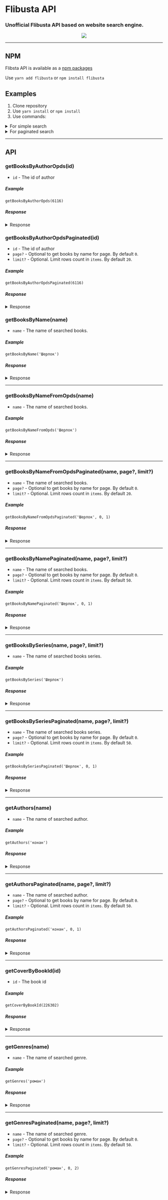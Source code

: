 # Flibusta API

###  Unofficial Flibusta API based on website search engine.

<p align="center">
    <img src="images/bluebreeze_logo.png">
</p>

<hr/>

## NPM
Flibsta API is available as a [npm packages](https://www.npmjs.com/package/flibusta)

Use `yarn add flibusta` or `npm install flibusta`

## Examples
1. Clone repository
2. Use `yarn install` or `npm install`
3. Use commands:

<details>
  <summary>For simple search</summary>

```sh
yarn example-search-book-by-name [book name]
```

```sh
yarn example-search-authors [author name]
```

```sh
yarn example-search-book-by-series [series name]
```
</details>

<details>
  <summary>For paginated search</summary>

```sh
yarn example-search-book-by-name-paginated [book name] [page number] [items limit count]
```

```sh
yarn example-search-authors-paginated [author name] [page number] [items limit count]
```

```sh
yarn example-search-book-by-series-paginated [series name] [page number] [items limit count]
```
</details>

<hr />

## API

### getBooksByAuthorOpds(id)
* `id` - The id of author

##### Example
`getBooksByAuthorOpds(6116)`

##### Response
<details>
  <summary>Response</summary>

```json
[
  {
    "author": [
      {
        "name": "Конан Дойль Артур",
        "uri": "/a/6116"
      }
    ],
    "title": "«Глория Скотт»",
    "updated": "2022-02-22T08:35:39+01:00",
    "categories": [
      "Классический детектив"
    ],
    "cover": "/i/0/214600/cover.jpg",
    "downloads": [
      {
        "link": "/b/214600/fb2",
        "type": "application/fb2+zip"
      },
      {
        "link": "/b/214600/html",
        "type": "application/html+zip"
      },
      {
        "link": "/b/214600/txt",
        "type": "application/txt+zip"
      },
      {
        "link": "/b/214600/rtf",
        "type": "application/rtf+zip"
      },
      {
        "link": "/b/214600/mobi",
        "type": "application/x-mobipocket-ebook"
      }
    ],
    "description": "<p class=book>Куда исчез фаворит предстоящих скачек жеребец Серебряный и кто убил его тренера? Кто пытается разлучить счастливых супругов Мунро и что за ужасное лицо появляется в окне соседнего дома? В какую аферу оказался вовлечен незадачливый биржевой маклер? И что делали таинственные гости из России в комнате пациента доктора Тревельяна? На эти вопросы берется ответить знаменитый Шерлок Холмс... </p>\n   <br/>Перевод: Любимова Галина<br/>Формат: fb2<br/>Язык: ru<br/>Размер: 62 Kb<br/>Скачиваний: 8387<br/>Серия: Рассказы о Шерлоке Холмсе — 2. Записки о Шерлоке Холмсе #4<br/>"
  },
  ...
]
```
</details>

### getBooksByAuthorOpdsPaginated(id)
* `id` - The id of author
* `page?` - Optional to get books by name for page. By default `0`.
* `limit?` - Optional. Limit rows count in `items`. By default `20`.

##### Example
`getBooksByAuthorOpdsPaginated(6116)`

##### Response
<details>
  <summary>Response</summary>

```json
{
  "items": [
    {
      "author": [
        {
          "name": "Конан Дойль Артур",
          "uri": "/a/6116"
        }
      ],
      "title": "«Глория Скотт»",
      "updated": "2022-02-22T08:35:39+01:00",
      "categories": [
        "Классический детектив"
      ],
      "cover": "/i/0/214600/cover.jpg",
      "downloads": [
        {
          "link": "/b/214600/fb2",
          "type": "application/fb2+zip"
        },
        {
          "link": "/b/214600/html",
          "type": "application/html+zip"
        },
        {
          "link": "/b/214600/txt",
          "type": "application/txt+zip"
        },
        {
          "link": "/b/214600/rtf",
          "type": "application/rtf+zip"
        },
        {
          "link": "/b/214600/mobi",
          "type": "application/x-mobipocket-ebook"
        }
      ],
      "description": "<p class=book>Куда исчез фаворит предстоящих скачек жеребец Серебряный и кто убил его тренера? Кто пытается разлучить счастливых супругов Мунро и что за ужасное лицо появляется в окне соседнего дома? В какую аферу оказался вовлечен незадачливый биржевой маклер? И что делали таинственные гости из России в комнате пациента доктора Тревельяна? На эти вопросы берется ответить знаменитый Шерлок Холмс... </p>\n   <br/>Перевод: Любимова Галина<br/>Формат: fb2<br/>Язык: ru<br/>Размер: 62 Kb<br/>Скачиваний: 8387<br/>Серия: Рассказы о Шерлоке Холмсе — 2. Записки о Шерлоке Холмсе #4<br/>"
    },
    ...
  ],
  "currentPage": 0,
  "hasNextPage": true,
  "hasPreviousPage": false
}
```
</details>

### getBooksByName(name)
* `name` - The name of searched books.

##### Example
`getBooksByName('Шерлок')`

##### Response
<details>
  <summary>Response</summary>

```json
[
  {
    "book": {
      "id": 402475,
      "name": "Шерлок Холмс и дело о папирусе (сборник) [= Шерлок Холмс против графа Дракулы (сборник)]"
    },
    "authors": [
      {
        "id": 33441,
        "name": "Дэвид Стюарт Дэвис"
      }
    ]
  },
  ...
]
```
</details>

<hr />

### getBooksByNameFromOpds(name)
* `name` - The name of searched books.

##### Example
`getBooksByNameFromOpds('Шерлок')`

##### Response
<details>
  <summary>Response</summary>

```json
[
  {
    "author": [
      {
        "name": "Талышханов Адиль",
        "uri": "/a/31745"
      }
    ],
    "title": "`Путь бесхвостой птички` или Иероглифика по методу Шерлока Холмса",
    "updated": "2022-02-18T07:21:09+01:00",
    "categories": [
      "Языкознание, иностранные языки"
    ],
    "downloads": [
      {
        "link": "/b/112478/download",
        "type": "application/pdf+rar"
      }
    ],
    "description": "Формат: pdf<br/>Язык: ru<br/>Размер: 564 Kb<br/>Скачиваний: 2632<br/>"
  },
  ...
]
```
</details>

<hr/>

### getBooksByNameFromOpdsPaginated(name, page?, limit?)
* `name` - The name of searched books.
* `page?` - Optional to get books by name for page. By default `0`.
* `limit?` - Optional. Limit rows count in `items`. By default `20`.

##### Example
`getBooksByNameFromOpdsPaginated('Шерлок', 0, 1)`

##### Response
<details>
  <summary>Response</summary>

```json
{
  "items": [
    {
      "author": [
        {
          "name": "Талышханов Адиль",
          "uri": "/a/31745"
        }
      ],
      "title": "`Путь бесхвостой птички` или Иероглифика по методу Шерлока Холмса",
      "updated": "2022-02-18T18:01:50+01:00",
      "categories": [
        "Языкознание, иностранные языки"
      ],
      "downloads": [
        {
          "link": "/b/112478/download",
          "type": "application/pdf+rar"
        }
      ],
      "description": "Формат: pdf<br/>Язык: ru<br/>Размер: 564 Kb<br/>Скачиваний: 2632<br/>"
    }
  ],
  "currentPage": 0,
  "totalCountItems": 228,
  "hasNextPage": true,
  "hasPreviousPage": false,
  "totalPages": 11
}
```
</details>

<hr/>

### getBooksByNamePaginated(name, page?, limit?)
* `name` - The name of searched books.
* `page?` - Optional to get books by name for page. By default `0`.
* `limit?` - Optional. Limit rows count in `items`. By default `50`.

##### Example
`getBooksByNamePaginated('Шерлок', 0, 1)`

##### Response
<details>
  <summary>Response</summary>

```json
{
  "items": [
    {
      "book": {
        "id": 402475,
        "name": "Шерлок Холмс и дело о папирусе (сборник) [= Шерлок Холмс против графа Дракулы (сборник)]"
      },
      "authors": [
        {
          "id": 33441,
          "name": "Дэвид Стюарт Дэвис"
        }
      ]
    }
  ],
  "currentPage": 0,
  "totalCountItems": 228,
  "totalPages": 5,
  "hasNextPage": true,
  "hasPreviousPage": false
}
```
</details>

<hr/>

### getBooksBySeries(name, page?, limit?)
* `name` - The name of searched books series.

##### Example
`getBooksBySeries('Шерлок')`

##### Response
<details>
  <summary>Response</summary>

```json
[
  {
    "id": 242,
    "name": "Шерлок Холмс с иллюстрациями",
    "books": 11
  },
  {
    "id": 30097,
    "name": "Шерлок Холмс. Игра продолжается",
    "books": 61
  },
  {
    "id": 4154,
    "name": "Шерлок Холмс. Новые приключения",
    "books": 8
  },
  ...
]
```
</details>

<hr/>

### getBooksBySeriesPaginated(name, page?, limit?)
* `name` - The name of searched books series.
* `page?` - Optional to get books by name for page. By default `0`.
* `limit?` - Optional. Limit rows count in `items`. By default `50`.

##### Example
`getBooksBySeriesPaginated('Шерлок', 0, 1)`

##### Response
<details>
  <summary>Response</summary>

```json
{
  "items": [
    {
      "id": 242,
      "name": "Шерлок Холмс с иллюстрациями",
      "books": 11
    }
  ],
  "currentPage": 0,
  "totalCountItems": 39,
  "totalPages": 1,
  "hasNextPage": false,
  "hasPreviousPage": false
}
```
</details>

<hr/>

### getAuthors(name)
* `name` - The name of searched author.

##### Example
`getAuthors('конан')`

##### Response
<details>
    <summary>Response</summary>

```json
[
  {
    "id": 6116,
    "name": "Артур Конан Дойль",
    "books": 584,
    "translations": -1
  },
  {
    "id": 17933,
    "name": "Адриан Конан Дойл",
    "books": 37,
    "translations": -1
  },
  {
    "id": 147059,
    "name": "Андреас Конанос (архимандрит)",
    "books": 19,
    "translations": -1
  },
  {
    "id": 6118,
    "name": "Сьюзан Конант",
    "books": 4,
    "translations": -1
  },
  {
    "id": 58754,
    "name": "Александр Конаныхин",
    "books": -1,
    "translations": 1
  }
]
```
</details>

<hr />

### getAuthorsPaginated(name, page?, limit?)
* `name` - The name of searched author.
* `page?` - Optional to get books by name for page. By default `0`.
* `limit?` - Optional. Limit rows count in `items`. By default `50`.

##### Example
`getAuthorsPaginated('конан', 0, 1)`

##### Response
<details>
    <summary>Response</summary>

```json
{
  "items": [
    {
      "id": 6116,
      "name": "Артур Конан Дойль",
      "books": 584,
      "translations": -1
    }
  ],
  "currentPage": 0,
  "totalCountItems": 5,
  "totalPages": 1,
  "hasNextPage": false,
  "hasPreviousPage": false
}
```
</details>

<hr />

### getCoverByBookId(id)
* `id` - The book id

##### Example
`getCoverByBookId(226302)`

##### Response
<details>
    <summary>Response</summary>

```
File blob
```
</details>

<hr />

### getGenres(name)
* `name` - The name of searched genre.

##### Example
`getGenres('роман')`

##### Response
<details>
    <summary>Response</summary>

```json
[
  {
    "id": "det_irony",
    "name": "Иронический детектив, дамский детективный роман"
  },
  {
    "id": "love_contemporary",
    "name": "Современные любовные романы"
  },
  {
    "id": "love_history",
    "name": "Исторические любовные романы"
  },
  {
    "id": "love_detective",
    "name": "Остросюжетные любовные романы"
  },
  {
    "id": "love_short",
    "name": "Короткие любовные романы"
  },
  {
    "id": "love",
    "name": "Любовные романы"
  },
  {
    "id": "love_sf",
    "name": "Любовное фэнтези, любовно-фантастические романы "
  },
  {
    "id": "tale_chivalry",
    "name": "Рыцарский роман"
  },
  {
    "id": "adv_story",
    "name": "Авантюрный роман"
  },
  {
    "id": "gothic_novel",
    "name": "Готический роман"
  },
  {
    "id": "great_story",
    "name": "Роман, повесть"
  },
  {
    "id": "astrology",
    "name": "Астрология и хиромантия"
  }
]
```
</details>

<hr />

### getGenresPaginated(name, page?, limit?)
* `name` - The name of searched genre.
* `page?` - Optional to get books by name for page. By default `0`.
* `limit?` - Optional. Limit rows count in `items`. By default `50`.

##### Example
`getGenresPaginated('роман', 0, 2)`

##### Response
<details>
    <summary>Response</summary>

```json
{
  "items": [
    {
      "id": "det_irony",
      "name": "Иронический детектив, дамский детективный роман"
    },
    {
      "id": "love_contemporary",
      "name": "Современные любовные романы"
    }
  ],
  "currentPage": 0,
  "totalCountItems": 12,
  "totalPages": 1,
  "hasNextPage": false,
  "hasPreviousPage": false
}
```
</details>

